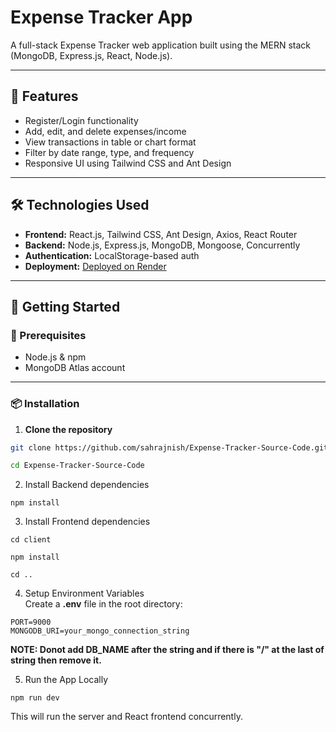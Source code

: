 # Expense Tracker App

A full-stack Expense Tracker web application built using the MERN stack (MongoDB, Express.js, React, Node.js).

---

## 🧾 Features

- Register/Login functionality
- Add, edit, and delete expenses/income
- View transactions in table or chart format
- Filter by date range, type, and frequency
- Responsive UI using Tailwind CSS and Ant Design

---

## 🛠️ Technologies Used

- **Frontend:** React.js, Tailwind CSS, Ant Design, Axios, React Router
- **Backend:** Node.js, Express.js, MongoDB, Mongoose, Concurrently
- **Authentication:** LocalStorage-based auth
- **Deployment:** [Deployed on Render](https://expense-tracker-system-1.onrender.com)

---

## 🚀 Getting Started

### 🔧 Prerequisites

- Node.js & npm
- MongoDB Atlas account

---

### 📦 Installation

1. **Clone the repository**

```bash
git clone https://github.com/sahrajnish/Expense-Tracker-Source-Code.git

cd Expense-Tracker-Source-Code
```
2. Install Backend dependencies
```
npm install
```
3. Install Frontend dependencies
```
cd client

npm install

cd ..
```
4. Setup Environment Variables \
Create a **.env** file in the root directory:
```
PORT=9000
MONGODB_URI=your_mongo_connection_string
```
**NOTE: Donot add DB_NAME after the string and if there is "/" at the last of string then remove it.**

5.  Run the App Locally
```
npm run dev
```

This will run the server and React frontend concurrently.